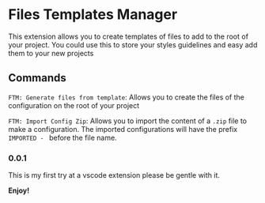 # Files Templates Manager

This extension allows you to create templates of files to add to the root of your project.
You could use this to store your styles guidelines and easy add them to your new projects

## Commands

`FTM: Generate files from template`: Allows you to create the files of the configuration on the root of your project

`FTM: Import Config Zip`: Allows you to import the content of a `.zip` file to make a configuration. The imported configurations will have the prefix `IMPORTED - ` before the file name.

### 0.0.1

This is my first try at a vscode extension please be gentle with it.

**Enjoy!**
